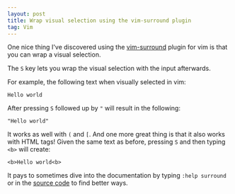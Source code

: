 ```yaml
---
layout: post
title: Wrap visual selection using the vim-surround plugin
tag: Vim
---
```


One nice thing I've discovered using the [vim-surround][1] plugin for vim is that you can wrap a visual selection.

The `S` key lets you wrap the visual selection with the input afterwards.

For example, the following text when visually selected in vim:

```
Hello world
```

After pressing `S` followed up by `"` will result in the following:

```
"Hello world"
```

It works as well with `(` and `[`. And one more great thing is that it also works with HTML tags!
Given the same text as before, pressing `S` and then typing `<b>` will create:

```
<b>Hello world<b>
```

It pays to sometimes dive into the documentation by typing `:help surround` or in the [source code][2] to find better ways.

[1]: https://github.com/tpope/vim-surround
[2]: https://github.com/tpope/vim-surround/blob/master/doc/surround.txt
